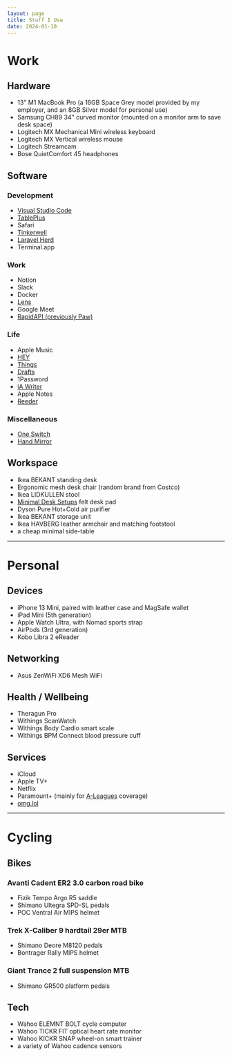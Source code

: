 ```yaml
---
layout: page
title: Stuff I Use
date: 2024-01-10
---
```


# Work

## Hardware

- 13" M1 MacBook Pro (a 16GB Space Grey model provided by my employer, and an 8GB Silver model for personal use)
- Samsung CH89 34" curved monitor (mounted on a monitor arm to save desk space)
- Logitech MX Mechanical Mini wireless keyboard
- Logitech MX Vertical wireless mouse
- Logitech Streamcam
- Bose QuietComfort 45 headphones

## Software

### Development

- [Visual Studio Code](/vs-code)
- [TablePlus](https://tableplus.com)
- Safari
- [Tinkerwell](https://tinkerwell.app)
- [Laravel Herd](https://herd.laravel.com)
- Terminal.app

### Work

- Notion
- Slack
- Docker
- [Lens](https://k8slens.dev)
- Google Meet
- [RapidAPI (previously Paw)](https://paw.cloud)

### Life

- Apple Music
- [HEY](https://hey.com)
- [Things](https://culturedcode.com/things/)
- [Drafts](https://getdrafts.com)
- 1Password
- [iA Writer](https://ia.net/writer)
- Apple Notes
- [Reeder](https://reederapp.com)

### Miscellaneous

- [One Switch](https://fireball.studio/oneswitch/)
- [Hand Mirror](https://handmirror.app)

## Workspace

- Ikea BEKANT standing desk
- Ergonomic mesh desk chair (random brand from Costco)
- Ikea LIDKULLEN stool
- [Minimal Desk Setups](https://www.minimaldesksetups.com) felt desk pad
- Dyson Pure Hot+Cold air purifier
- Ikea BEKANT storage unit
- Ikea HAVBERG leather armchair and matching footstool
- a cheap minimal side-table

---

# Personal

## Devices

- iPhone 13 Mini, paired with leather case and MagSafe wallet
- iPad Mini (5th generation)
- Apple Watch Ultra, with Nomad sports strap
- AirPods (3rd generation)
- Kobo Libra 2 eReader

## Networking

- Asus ZenWiFi XD6 Mesh WiFi

## Health / Wellbeing

- Theragun Pro
- Withings ScanWatch
- Withings Body Cardio smart scale
- Withings BPM Connect blood pressure cuff

## Services

- iCloud
- Apple TV+
- Netflix
- Paramount+ (mainly for [A-Leagues](https://aleagues.com.au) coverage)
- [omg.lol](https://omg.lol)

---

# Cycling

## Bikes

### Avanti Cadent ER2 3.0 carbon road bike

- Fizik Tempo Argo R5 saddle
- Shimano Ultegra SPD-SL pedals
- POC Ventral Air MIPS helmet

### Trek X-Caliber 9 hardtail 29er MTB

- Shimano Deore M8120 pedals
- Bontrager Rally MIPS helmet

### Giant Trance 2 full suspension MTB

- Shimano GR500 platform pedals

## Tech

- Wahoo ELEMNT BOLT cycle computer
- Wahoo TICKR FIT optical heart rate monitor
- Wahoo KICKR SNAP wheel-on smart trainer
- a variety of Wahoo cadence sensors
